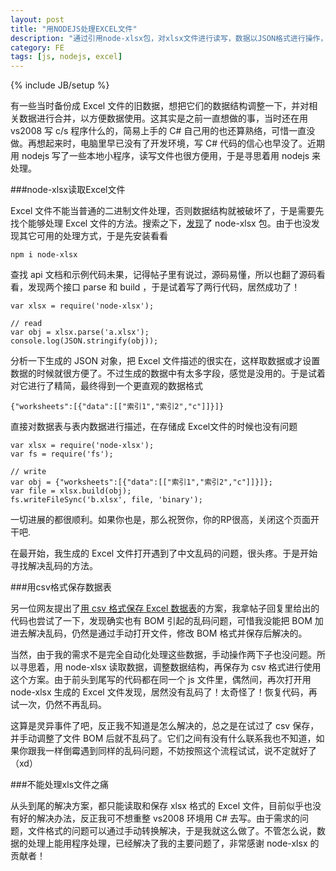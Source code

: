 ```yaml
---
layout: post
title: "用NODEJS处理EXCEL文件"
description: "通过引用node-xlsx包，对xlsx文件进行读写，数据以JSON格式进行操作，包含从工作簿到工作表的描述。目前还不能处理xls文件。"
category: FE
tags: [js, nodejs, excel]
---
```

{% include JB/setup %}

有一些当时备份成 Excel 文件的旧数据，想把它们的数据结构调整一下，并对相关数据进行合并，以方便数据使用。这其实是之前一直想做的事，当时还在用 vs2008 写 c/s 程序什么的，简易上手的 C# 自己用的也还算熟络，可惜一直没做。再想起来时，电脑里早已没有了开发环境，写 C# 代码的信心也早没了。近期用 nodejs 写了一些本地小程序，读写文件也很方便用，于是寻思着用 nodejs 来处理。


###node-xlsx读取Excel文件

Excel 文件不能当普通的二进制文件处理，否则数据结构就被破坏了，于是需要先找个能够处理 Excel 文件的方法。搜索之下，[发现](http://cnodejs.org/topic/50b5a0b2637ffa415506a8c2#51fde51544e76d216ad97ec1)了 node-xlsx 包。由于也没发现其它可用的处理方式，于是先安装看看

<?prettify lang=bash?>
	npm i node-xlsx

查找 api 文档和示例代码未果，记得帖子里有说过，源码易懂，所以也翻了源码看看，发现两个接口 parse 和 build ，于是试着写了两行代码，居然成功了！

<?prettify lang=js linenums?>
	var xlsx = require('node-xlsx');

	// read
	var obj = xlsx.parse('a.xlsx');
	console.log(JSON.stringify(obj));

分析一下生成的 JSON 对象，把 Excel 文件描述的很实在，这样取数据或才设置数据的时候就很方便了。不过生成的数据中有太多字段，感觉是没用的。于是试着对它进行了精简，最终得到一个更直观的数据格式

<?prettify lang=js linenums?>
	{"worksheets":[{"data":[["索引1","索引2","c"]]}]}

直接对数据表与表内数据进行描述，在存储成 Excel文件的时候也没有问题

<?prettify lang=js linenums?>
	var xlsx = require('node-xlsx');
	var fs = require('fs');

	// write
	var obj = {"worksheets":[{"data":[["索引1","索引2","c"]]}]};
	var file = xlsx.build(obj);
	fs.writeFileSync('b.xlsx', file, 'binary');

一切进展的都很顺利。如果你也是，那么祝贺你，你的RP很高，关闭这个页面开干吧.

在最开始，我生成的 Excel 文件打开遇到了中文乱码的问题，很头疼。于是开始寻找解决乱码的方法。


###用csv格式保存数据表

另一位网友提出了[用 csv 格式保存 Excel 数据表](http://cnodejs.org/topic/516e0ab46d382773067a5473)的方案，我拿帖子回复里给出的代码也尝试了一下，发现确实也有 BOM 引起的乱码问题，可惜我没能把 BOM 加进去解决乱码，仍然是通过手动打开文件，修改 BOM 格式并保存后解决的。

当然，由于我的需求不是完全自动化处理这些数据，手动操作两下子也没问题。所以寻思着，用 node-xlsx 读取数据，调整数据结构，再保存为 csv 格式进行使用这个方案。由于前头到尾写的代码都在同一个 js 文件里，偶然间，再次打开用 node-xlsx 生成的 Excel 文件发现，居然没有乱码了！太奇怪了！恢复代码，再试一次，仍然不再乱码。

这算是灵异事件了吧，反正我不知道是怎么解决的，总之是在试过了 csv 保存，并手动调整了文件 BOM 后就不乱码了。它们之间有没有什么联系我也不知道，如果你跟我一样倒霉遇到同样的乱码问题，不妨按照这个流程试试，说不定就好了（xd）


###不能处理xls文件之痛

从头到尾的解决方案，都只能读取和保存 xlsx 格式的 Excel 文件，目前似乎也没有好的解决办法，反正我可不想重整 vs2008 环境用 C# 去写。由于需求的问题，文件格式的问题可以通过手动转换解决，于是我就这么做了。不管怎么说，数据的处理上能用程序处理，已经解决了我的主要问题了，非常感谢 node-xlsx 的贡献者！


